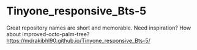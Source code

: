 # Tinyone_responsive_Bts-5
Great repository names are short and memorable. Need inspiration? How about improved-octo-palm-tree?
https://mdrakibhl90.github.io/Tinyone_responsive_Bts-5/
